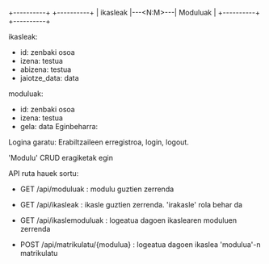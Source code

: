 +----------+           +----------+
| ikasleak |---<N:M>---| Moduluak |
+----------+           +----------+

ikasleak:
- id: zenbaki osoa
- izena: testua
- abizena: testua
- jaiotze_data: data

moduluak:
- id: zenbaki osoa
- izena: testua
- gela: data
Eginbeharra:

Logina garatu: Erabiltzaileen erregistroa, login, logout.

'Modulu' CRUD eragiketak egin

API ruta hauek sortu:

   - GET /api/moduluak : modulu guztien zerrenda
   - GET /api/ikasleak : ikasle guztien zerrenda. 'irakasle' rola behar da

   - GET /api/ikaslemoduluak : logeatua dagoen ikaslearen moduluen zerrenda
   - POST /api/matrikulatu/{modulua} : logeatua dagoen ikaslea 'modulua'-n matrikulatu